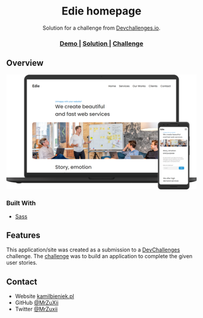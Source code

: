 <h1 align="center">Edie homepage</h1>

<div align="center">
   Solution for a challenge from  <a href="http://devchallenges.io" target="_blank">Devchallenges.io</a>.
</div>

<div align="center">
  <h3>
    <a href="https://mrzuxii.github.io/edie-homepage-devchallenges.io/">
      Demo
    </a>
    <span> | </span>
    <a href="https://devchallenges.io/solutions/tZWulCY8ZL6xzG0wSHj9">
      Solution
    </a>
    <span> | </span>
    <a href="https://devchallenges.io/challenges/xobQBuf8zWWmiYMIAZe0">
      Challenge
    </a>
  </h3>
</div>

## Overview

![screenshot](/img/screenshot.png)

### Built With

<!-- This section should list any major frameworks that you built your project using. Here are a few examples.-->

- [Sass](https://sass-lang.com/)

## Features

<!-- List the features of your application or follow the template. Don't share the figma file here :) -->

This application/site was created as a submission to a [DevChallenges](https://devchallenges.io/challenges) challenge. The [challenge](https://devchallenges.io/challenges/xobQBuf8zWWmiYMIAZe0) was to build an application to complete the given user stories.

## Contact

- Website [kamilbieniek.pl](https://www.kamilbieniek.pl/)
- GitHub [@MrZuXii](https://github.com/MrZuXii)
- Twitter [@MrZuxii](https://twitter.com/MrZuxii)

